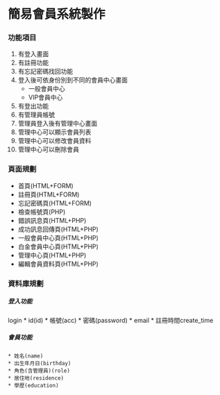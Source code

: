 # 簡易會員系統製作

### 功能項目
1. 有登入畫面
2. 有註冊功能
3. 有忘記密碼找回功能
4. 登入後可依身份別到不同的會員中心畫面
    * 一般會員中心
    * VIP會員中心
5. 有登出功能
6. 有管理員帳號
7. 管理員登入後有管理中心畫面
8. 管理中心可以顯示會員列表
9. 管理中心可以修改會員資料
10. 管理中心可以刪除會員

### 頁面規劃
* 首頁(HTML+FORM)
* 註冊頁(HTML+FORM)
* 忘記密碼頁(HTML+FORM)
* 檢查帳號頁(PHP)
* 錯誤訊息頁(HTML+PHP)
* 成功訊息回傳頁(HTML+PHP)
* 一般會員中心頁(HTML+PHP)
* 白金會員中心頁(HTML+PHP)
* 管理中心頁(HTML+PHP)
* 編輯會員資料頁(HTML+PHP)    

### 資料庫規劃
##### 登入功能
 login
    * id(id)
    * 帳號(acc)
    * 密碼(password)
    * email
    * 註冊時間create_time
##### 會員功能
    * 姓名(name)    
    * 出生年月日(birthday)    
    * 角色(含管理員)(role)
    * 居住地(residence) 
    * 學歷(education)



